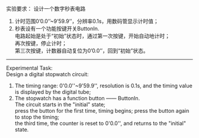 实验要求：
设计一个数字秒表电路  
1. 计时范围0’0.0’’~9’59.9’’，分辨率0.1s，用数码管显示计时值；   
2. 秒表设有一个功能按键开关ButtonIn.  
  电路起始是处于“初始”状态时，通过第一次按键，开始自动地计时；  
  再次按键，停止计时；  
  第三次按键，计数器自动复位为0’0.0’’，回到“初始”状态。  

___

Experimental Task:  
Design a digital stopwatch circuit:
1. The timing range: 0'0.0''~9'59.9'', resolution is 0.1s, and the timing value is displayed by the digital tube;
2. The stopwatch has a function button —— ButtonIn.  
The circuit starts in the "initial" state;    
press the button for the first time, timing begins; press the button again to stop the timing;   
the third time, the counter is reset to 0'0.0'', and returns to the "initial" state.
